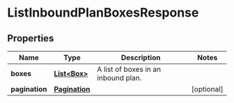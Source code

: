 
# ListInboundPlanBoxesResponse

## Properties
Name | Type | Description | Notes
------------ | ------------- | ------------- | -------------
**boxes** | [**List&lt;Box&gt;**](Box.md) | A list of boxes in an inbound plan. | 
**pagination** | [**Pagination**](Pagination.md) |  |  [optional]



